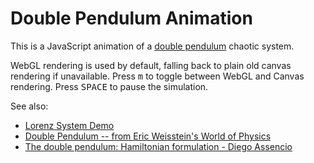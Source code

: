 # Double Pendulum Animation

This is a JavaScript animation of a [double pendulum][dp0] chaotic
system.

WebGL rendering is used by default, falling back to plain old canvas
rendering if unavailable. Press <kbd>m</kbd> to toggle between WebGL and
Canvas rendering. Press <kbd>SPACE</kbd> to pause the simulation.

See also:

* [Lorenz System Demo][lz]
* [Double Pendulum -- from Eric Weisstein's World of Physics][dp1]
* [The double pendulum: Hamiltonian formulation - Diego Assencio][dp2]

[dp0]: https://en.wikipedia.org/wiki/Double_pendulum
[dp1]: http://scienceworld.wolfram.com/physics/DoublePendulum.html
[dp2]: https://diego.assencio.com/?index=e5ac36fcb129ce95a61f8e8ce0572dbf
[lz]: https://github.com/skeeto/lorenz-webgl

